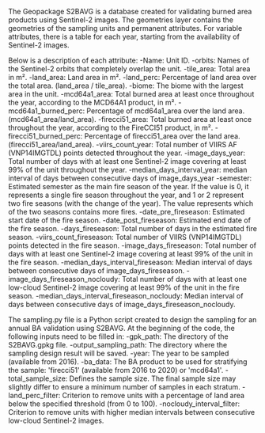 The Geopackage S2BAVG is a database created for validating burned area products using Sentinel-2 images.
The geometries layer contains the geometries of the sampling units and permanent attributes.
For variable attributes, there is a table for each year, starting from the availability of Sentinel-2 images.

Below is a description of each attribute:
-Name:		Unit ID.
-orbits:		Names of the Sentinel-2 orbits that completely overlap the unit.
-tile_area:		Total area in m².
-land_area:		Land area in m².
-land_perc:		Percentage of land area over the total area. (land_area / tile_area).
-biome:		The biome with the largest area in the unit.
-mcd64a1_area:		Total burned area at least once throughout the year, according to the MCD64A1 product, in m². 
-mcd64a1_burned_perc:		Percentage of mcd64a1_area over the land area. (mcd64a1_area/land_area).
-firecci51_area:		Total burned area at least once throughout the year, according to the FireCCI51 product, in m².
-firecci51_burned_perc:		Percentage of firecci51_area over the land area. (firecci51_area/land_area).
-viirs_count_year:		Total number of VIIRS AF (VNP14IMGTDL) points detected throughout the year.
-image_days_year:		Total number of days with at least one Sentinel-2 image covering at least 99% of the unit throughout the year.
-median_days_interval_year:		median interval of days between consecutive days of image_days_year
-semester:		Estimated semester as the main fire season of the year. If the value is 0, it represents a single fire season throughout the year, and 1 or 2 represent two fire seasons (with the change of the year). The value represents which of the two seasons contains more fires.
-date_pre_fireseason:		Estimated start date of the fire season.
-date_post_fireseason:		Estimated end date of the fire season.
-days_fireseason:		Total number of days in the estimated fire season.
-viirs_count_fireseason:		Total number of VIIRS (VNP14IMGTDL) points detected in the fire season.
-image_days_fireseason:		Total number of days with at least one Sentinel-2 image covering at least 99% of the unit in the fire season.
-median_days_interval_fireseason:		Median interval of days between consecutive days of image_days_fireseason.
-image_days_fireseason_nocloudy:		Total number of days with at least one low-cloud Sentinel-2 image covering at least 99% of the unit in the fire season.
-median_days_interval_fireseason_nocloudy:		Median interval of days between consecutive days of image_days_fireseason_nocloudy.


The sampling.py file is a Python script created to design the sampling for an annual BA validation using S2BAVG.
At the beginning of the code, the following inputs need to be filled in:
-gpk_path: The directory of the S2BAVG.gpkg file.
-output_sampling_path: The directory where the sampling design result will be saved.
-year: The year to be sampled (available from 2016).
-ba_data: The BA product to be used for stratifying the sample: 'firecci51' (available from 2016 to 2020) or 'mcd64a1'.
-total_sample_size: Defines the sample size. The final sample size may slightly differ to ensure a minimum number of samples in each stratum.
-land_perc_filter: Criterion to remove units with a percentage of land area below the specified threshold (from 0 to 100).
-nocloudy_interval_filter: Criterion to remove units with higher median intervals between consecutive low-cloud Sentinel-2 images.
